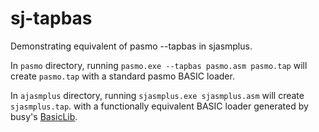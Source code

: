 # sj-tapbas
Demonstrating equivalent of pasmo --tapbas in sjasmplus.

In `pasmo` directory, running `pasmo.exe --tapbas pasmo.asm pasmo.tap` will create `pasmo.tap` with a standard pasmo BASIC loader.

In `ajasmplus` directory, running `sjasmplus.exe sjasmplus.asm` will create `sjasmplus.tap`. with a functionally equivalent BASIC loader generated by busy's [BasicLib](https://github.com/z00m128/sjasmplus/blob/master/examples/BasicLib/BasicLib.asm).
